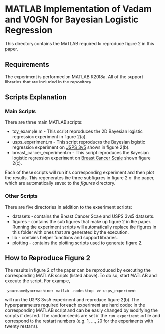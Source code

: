 # MATLAB Implementation of Vadam and VOGN for Bayesian Logistic Regression

This directory contains the MATLAB required to reproduce figure 2 in this paper.

## Requirements
The experiment is performed on MATLAB R2018a. All of the support libraries that are included in the repository.

## Scripts Explanation

### Main Scripts

There are three main MATLAB scripts:
* toy_example.m - This script reproduces the 2D Bayesian logistic regression experiment in figure 2(a).
* usps_experiment.m - This script reproduces the Bayesian logistic regression experiment on [USPS 3v5](https://www.csie.ntu.edu.tw/~cjlin/libsvmtools/datasets/multiclass.html#usps) shown in figure 2(b).
* breast_cancer_experiment.m - This script reproduces the Bayesian logistic regression experiment on [Breast Cancer Scale](https://www.csie.ntu.edu.tw/~cjlin/libsvmtools/datasets/binary.html#breast-cancer) shown figure 2(c).

Each of these scripts will run it's corresponding experiment and then plot the results. This regenerates the three subfigures in figure 2 of the paper, which are automatically saved to the *figures* directory.

### Other Scripts

There are five directories in addition to the experiment scripts:
* datasets - contains the Breast Cancer Scale and USPS 3vs5 datasets.
* figures - contains the sub figures that make up figure 2 in the paper. Running the experiment scripts will automatically replace the figures in this folder with ones that are generated by the execution.
* lib - contains helper functions and support libraries.
* plotting - contains the plotting scripts used to generate figure 2.

## How to Reproduce Figure 2

The results in figure 2 of the paper can be reproduced by executing the corresponding MATLAB scripts (listed above). To do so, start MATLAB and execute the script. For example,

``` yourname@yourmachine: matlab -nodesktop```
``` >> usps_experiment```

will run the USPS 3vs5 experiment and reproduce figure 2(b). The hyperparameters required for each experiment are hard coded in the corresponding MATLAB script and can be easily changed by modifying the scripts if desired. The random seeds are set in the `run_experiment.m` file and correspond to the restart numbers (e.g. 1, ..., 20 for the experiments with twenty restarts).  
